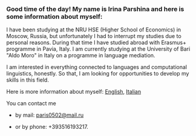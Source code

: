### Good time of the day! My name is Irina Parshina and here is some information about myself:

I have been studying at the NRU HSE (Higher School of Economics) in Moscow, Russia, but unfortunately I had to interrupt my studies due to personal reasons. During that time I have studied abroad with Erasmus+ programme in Pavia, Italy. I am currently studying at the University of Bari "Aldo Moro" in Italy on a programme in language mediation.

I am interested in everything connected to languages and computational linguistics, honestly. So that, I am looking for opportunities to develop my skills in this field.

Here is more information about myself: [English](/cv_eng.md), [Italian](/cv_it.md)

You can contact me

* by mail: paris0502@mail.ru

* or by phone: +393516193217.

